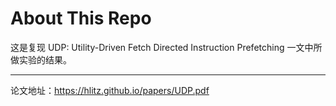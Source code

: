 # About This Repo

这是复现 UDP: Utility-Driven Fetch Directed Instruction Prefetching 一文中所做实验的结果。

---

论文地址：https://hlitz.github.io/papers/UDP.pdf

